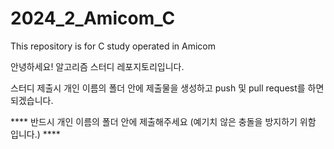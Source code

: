 # 2024_2_Amicom_C
This repository is for C study operated in Amicom

안녕하세요! 알고리즘 스터디 레포지토리입니다.

스터디 제출시 개인 이름의 폴더 안에 제출물을 생성하고 push 및 pull request를 하면 되겠습니다.

**** 반드시 개인 이름의 폴더 안에 제출해주세요 (예기치 않은 충돌을 방지하기 위함 입니다.) ****
